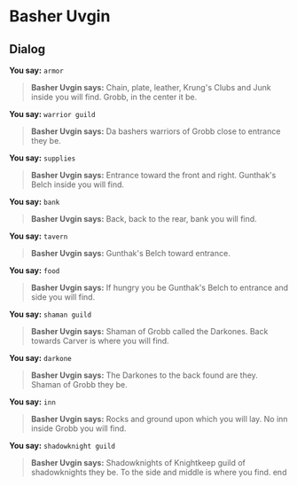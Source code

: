 # Basher Uvgin


## Dialog

**You say:** `armor`



>**Basher Uvgin says:** Chain, plate, leather, Krung's Clubs and Junk inside you will find.  Grobb, in the center it be.

**You say:** `warrior guild`



>**Basher Uvgin says:** Da bashers warriors of Grobb close to entrance they be.

**You say:** `supplies`



>**Basher Uvgin says:** Entrance toward the front and right.  Gunthak's Belch inside you will find.

**You say:** `bank`



>**Basher Uvgin says:** Back, back to the rear, bank you will find.

**You say:** `tavern`



>**Basher Uvgin says:** Gunthak's Belch toward entrance.

**You say:** `food`



>**Basher Uvgin says:** If hungry you be Gunthak's Belch to entrance and side you will find.

**You say:** `shaman guild`



>**Basher Uvgin says:** Shaman of Grobb called the Darkones.  Back towards Carver is where you will find.

**You say:** `darkone`



>**Basher Uvgin says:** The Darkones to the back found are they.  Shaman of Grobb they be.

**You say:** `inn`



>**Basher Uvgin says:** Rocks and ground upon which you will lay.  No inn inside Grobb you will find.

**You say:** `shadowknight guild`



>**Basher Uvgin says:** Shadowknights of Knightkeep guild of shadowknights they be.  To the side and middle is where you find.
end